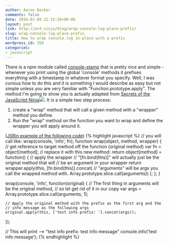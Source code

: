 ```yaml
---
author: Aaron Decker
comments: false
date: 2016-01-09 22:15:26+00:00
layout: post
link: http://ard.ninja/blog/wrap-console-log-place-prefix/
slug: wrap-console-log-place-prefix
title: How to wrap console.log in-place with a prefix
wordpress_id: 358
categories:
- javascript
---
```


There is a npm module called [console-stamp](https://www.npmjs.com/package/console-stamp) that is pretty nice and simple - whenever you print using the global 'console' methods it prefixes everything with a timestamp in whatever format you specify. Well, I was curious how to do this and it is something I would describe as easy but not simple unless you are very familiar with "Function.prototype.apply". The method I'm going to show you is actually adapted from [Secrets of the JavaScript Ninja](http://www.amazon.com/gp/product/193398869X/ref=as_li_tl?ie=UTF8&camp=1789&creative=390957&creativeASIN=193398869X&linkCode=as2&tag=ultralightgea-20&linkId=2LEOR3OFOCROOM4F)![](http://ir-na.amazon-adsystem.com/e/ir?t=ultralightgea-20&l=as2&o=1&a=193398869X). It is a simple two step process:

  1. create a "wrap" method that will call a given method with a "wrapper" method you define.
  2. Run the "wrap" method on the function you want to wrap and define the wrapper you will apply around it.


[(JSBin example of the following code)](https://jsbin.com/dacunogedo/1/edit?js,console)
{% highlight javascript %}
// you will call like: wrap(console, 'info', fn);
function wrap(object, method, wrapper) {
  // get reference to target method off the function (original method)
  var fn = object[method];
  // replace it with this new method:
  return object[method] = function() {
    // apply the wrapper
    // "[fn.bind(this)]" will actually just be the original method that will
    // be an argument in your wrapper
    return wrapper.apply(this, [fn.bind(this)].concat(
        // "arguments" will be args you call the wrapped method with.
        Array.prototype.slice.call(arguments))
      );
    };
}

wrap(console, 'info', function(original) {
    // The first thing in arguments will be the original method,
    // so let get rid of it in our copy
    var args = Array.prototype.slice.call(arguments, 1);

    // Apply the original method with the prefix as the first arg and the
    // info message as the following args
    original.apply(this, ['test info prefix: '].concat(args));
});

// This will print --> "test info prefix: test info message"
console.info('test info message');
{% endhighlight %}
